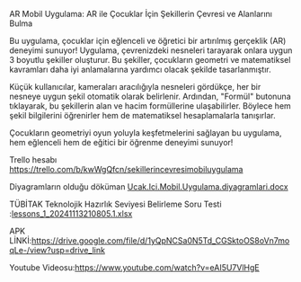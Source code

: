 AR Mobil Uygulama: AR ile Çocuklar İçin Şekillerin Çevresi ve Alanlarını Bulma

Bu uygulama, çocuklar için eğlenceli ve öğretici bir artırılmış gerçeklik (AR) deneyimi sunuyor! Uygulama, çevrenizdeki nesneleri tarayarak onlara uygun 3 boyutlu şekiller oluşturur. Bu şekiller, çocukların geometri ve matematiksel kavramları daha iyi anlamalarına yardımcı olacak şekilde tasarlanmıştır.

Küçük kullanıcılar, kameraları aracılığıyla nesneleri gördükçe, her bir nesneye uygun şekil otomatik olarak belirlenir. Ardından, "Formül" butonuna tıklayarak, bu şekillerin alan ve hacim formüllerine ulaşabilirler. Böylece hem şekil bilgilerini öğrenirler hem de matematiksel hesaplamalarla tanışırlar.

Çocukların geometriyi oyun yoluyla keşfetmelerini sağlayan bu uygulama, hem eğlenceli hem de eğitici bir öğrenme deneyimi sunuyor!


Trello hesabı https://trello.com/b/kwWgQfcn/sekillerincevresimobiluygulama

Diyagramların olduğu döküman 
[Ucak.Ici.Mobil.Uygulama.diyagramlari.docx](https://github.com/user-attachments/files/18541699/Ucak.Ici.Mobil.Uygulama.diyagramlari.docx)

TÜBİTAK Teknolojik Hazırlık Seviyesi Belirleme Soru Testi :[lessons_1_20241113210805.1.xlsx](https://github.com/user-attachments/files/18541706/lessons_1_20241113210805.1.xlsx)

APK LİNKİ:https://drive.google.com/file/d/1yQpNCSa0N5Td_CGSktoOS8oVn7moqLe-/view?usp=drive_link

Youtube Videosu:https://www.youtube.com/watch?v=eAI5U7VlHgE
